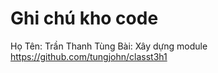 # Ghi chú kho code
Họ Tên: Trần Thanh Tùng
Bài: Xây dựng module https://github.com/tungjohn/classt3h1